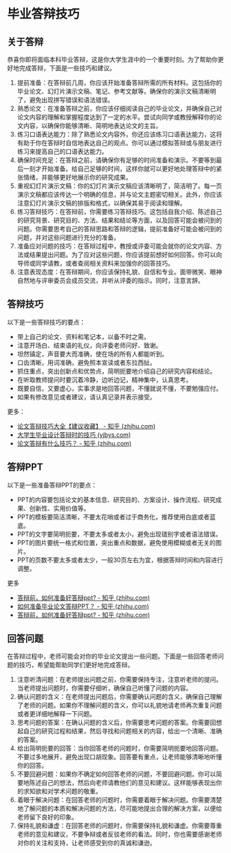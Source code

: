 # 毕业答辩技巧

## 关于答辩

恭喜你即将面临本科毕业答辩，这是你大学生涯中的一个重要时刻。为了帮助你更好地完成答辩，下面是一些技巧和建议。

1. 提前准备：在答辩前几周，你应该开始准备答辩所需的所有材料。这包括你的毕业论文、幻灯片演示文稿、笔记、参考文献等。确保你的演示文稿清晰明了，避免出现拼写错误和语法错误。
2. 熟悉论文：在准备答辩之前，你应该仔细阅读自己的毕业论文，并确保自己对论文内容的理解和掌握程度达到了一定的水平。尝试向同学或教授解释你的论文内容，以确保你能够清晰、简明地表达论文的主旨。
3. 练习口语表达能力：除了熟悉论文内容外，你还应该练习口语表达能力，这将有助于你在答辩时自信地表达自己的观点。你可以通过模拟答辩或与朋友进行练习来提高自己的口语表达能力。
4. 确保时间充足：在答辩之前，请确保你有足够的时间准备和演示。不要等到最后一刻才开始准备。给自己足够的时间，这样你就可以更好地处理答辩中的紧张情绪，并能够更好地展示你的研究成果。
5. 重视幻灯片演示文稿：你的幻灯片演示文稿应该清晰明了，简洁明了。每一页演示文稿都应该传达一个明确的信息，并与论文主题密切相关。此外，你应该注意幻灯片演示文稿的排版和格式，以确保其易于阅读和理解。
6. 练习答辩技巧：在答辩前，你需要练习答辩技巧。这包括自我介绍、陈述自己的研究背景、研究目的、方法、结果和结论等方面，以及回答可能会被问到的问题。你需要思考自己的答辩思路和答辩的逻辑，提前准备好可能会被问到的问题，并对这些问题进行充分的准备。
7. 准备应对问题的技巧：在答辩过程中，教授或评委可能会就你的论文内容、方法或结果提出问题。为了应对这些问题，你应该提前想好如何回答。你可以向导师或同学请教，或者查阅相关资料来加强你的回答技巧。
8. 注意表现态度：在答辩期间，你应该保持礼貌、自信和专业。面带微笑、眼神自然地与评审委员会成员交流，并听从评委的指示。同时，注意言辞。



## 答辩技巧

以下是一些答辩技巧的要点：

- 带上自己的论文、资料和笔记本，以备不时之需。
- 注意开场白、结束语的礼仪，向评委老师问好、致谢。
- 坦然镇定，声音要大而准确，使在场的所有人都能听到。
- 口齿清晰，用词准确，避免照本宣读或者东拉西扯。
- 抓住重点，突出创新点和优势点，简明扼要地介绍自己的研究内容和结论。
- 在听取教师提问时要沉着冷静，边听边记，精神集中，认真思考。
- 既要自信，又要虚心，实事求是地回答问题，不懂就说不懂，不要勉强应付。
- 如果有修改意见或者建议，请认真记录并表示接受。

更多：

- [论文答辩技巧大全【建议收藏】 - 知乎 (zhihu.com)](https://zhuanlan.zhihu.com/p/354501343)
- [大学生毕业设计答辩时的技巧 (yjbys.com)](https://www.yjbys.com/biyesheji/1194157.html)
- [论文答辩有什么技巧？ - 知乎 (zhihu.com)](https://www.zhihu.com/question/21010501)



## 答辩PPT

以下是一些准备答辩PPT的要点：

- PPT的内容要包括论文的基本信息、研究目的、方案设计、操作流程、研究成果、创新性、实用价值等。
- PPT的模板要简洁清晰，不要太花哨或者过于商务化，推荐使用白底或者蓝底。
- PPT的文字要简明扼要，不要太多或者太小，避免出现错别字或者语法错误。
- PPT的图片要统一格式和位置，突出重点和数据，避免使用模糊或者无关的图片。
- PPT的页数不要太多或者太少，一般30页左右为宜，根据答辩时间和内容进行调整。

更多

- [答辩前，如何准备好答辩ppt? - 知乎 (zhihu.com)](https://zhuanlan.zhihu.com/p/123204598)
- [如何准备毕业论文答辩PPT？ - 知乎 (zhihu.com)](https://zhuanlan.zhihu.com/p/142280741)
- [答辩前，如何准备好答辩ppt? - 知乎 (zhihu.com)](https://zhuanlan.zhihu.com/p/123204598)



## 回答问题

在答辩过程中，老师可能会对你的毕业论文提出一些问题。下面是一些回答老师问题的技巧，希望能帮助同学们更好地完成答辩。

1. 注意听清问题：在老师提出问题之前，你需要保持专注，注意听老师的提问。当老师提出问题时，你需要仔细听，确保自己听懂了问题的内容。
2. 确认问题的含义：在老师提出问题后，你需要确认问题的含义，确保自己理解了老师的问题。如果你不理解问题的含义，你可以礼貌地请老师再次重复问题或者更详细地解释一下问题。
3. 思考问题的答案：在确认问题的含义后，你需要思考问题的答案。你需要回想起自己的研究过程和结果，然后寻找和问题相关的内容，给出一个清晰、准确的答案。
4. 给出简明扼要的回答：当你回答老师的问题时，你需要简明扼要地回答问题。不要过多地展开，避免出现口胡现象。回答要有重点，让老师能够清晰地听懂你的回答。
5. 不要回避问题：如果你不确定如何回答老师的问题，不要回避问题。你可以简要地陈述自己的想法，然后向老师请教他们的意见和建议。这样能够表现出你的求知欲和对学术问题的敬重。
6. 着眼于解决问题：在回答老师的问题时，你需要着眼于解决问题。你需要清楚地了解问题的本质和解决问题的方法，尽可能地提出合理的解决方案，以便给老师留下良好的印象。
7. 保持礼貌和谦虚：在回答老师的问题时，你需要保持礼貌和谦虚。你需要尊重老师的意见和建议，不要争辩或者反驳老师的看法。同时，你也需要感谢老师对你的关注和支持，让老师感受到你的真诚和谦逊。